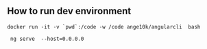 ## How to run dev environment
  ```docker run -it -v `pwd`:/code -w /code ange10k/angularcli  bash ```
 

``` ng serve  --host=0.0.0.0```